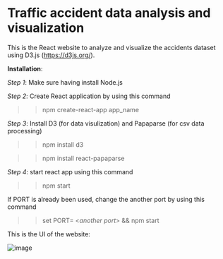 # Traffic accident data analysis and visualization

This is the React website to analyze and visualize the accidents dataset using D3.js (https://d3js.org/).

**Installation**:

*Step 1*: Make sure having install Node.js

*Step 2*: Create React application by using this command 

>> npm create-react-app app_name

*Step 3*: Install D3 (for data visulization) and Papaparse (for csv data processing)

>> npm install d3

>> npm install react-papaparse

*Step 4*: start react app using this command

>> npm start

If PORT is already been used, change the another port by using this command

>> set PORT= <*another port*> && npm start

This is the UI of the website:

![image](https://github.com/user-attachments/assets/c307b450-cb66-4a76-9872-8e07d6e1495d)
